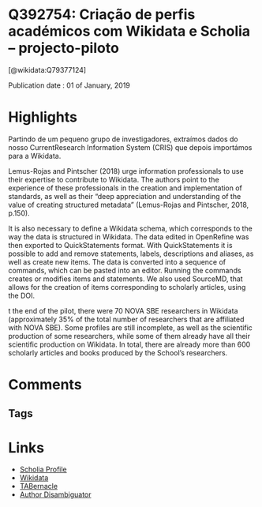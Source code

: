 
Q392754: Criação de perfis académicos com Wikidata e Scholia – projecto-piloto
==============================================================================
  
  [@wikidata:Q79377124]  
  
Publication date : 01 of January, 2019  

# Highlights
Partindo de um pequeno grupo  de  investigadores,  extraímos  dados  do  nosso CurrentResearch Information System (CRIS) que depois importámos   para   a   Wikidata.

Lemus-Rojas  and  Pintscher  (2018)  urge  information professionals to use their expertise to contribute to Wikidata. The authors point to the experience of these  professionals  in  the  creation  and  implementation  of  standards,  as  well  as  their  “deep appreciation and understanding of the value of creating structured metadata” (Lemus-Rojas  and Pintscher, 2018, p.150).

It is also necessary to define a Wikidata schema, which corresponds to the way the data is structured in  Wikidata.  The  data  edited  in  OpenRefine  was  then  exported  to  QuickStatements  format.  With QuickStatements it is possible to add and remove statements, labels, descriptions and aliases, as well as create new items. The data is converted into a sequence of commands, which can be pasted into an editor. Running  the  commands  creates  or modifies  items  and  statements.  We  also  used  SourceMD, that allows for the creation of items corresponding to scholarly articles, using the DOI.

t the end of the pilot, there were 70 NOVA SBE researchers in Wikidata (approximately 35% of the total number of researchers that are affiliated with NOVA SBE). Some profiles are still incomplete, as well  as  the  scientific  production  of  some  researchers,  while  some  of  them  already  have  all  their scientific production on Wikidata. In total, there are already more than 600 scholarly articles and books produced by the School’s researchers.
# Comments

## Tags

# Links
  
 * [Scholia Profile](https://scholia.toolforge.org/work/Q79377124)  
 * [Wikidata](https://www.wikidata.org/wiki/Q79377124)  
 * [TABernacle](https://tabernacle.toolforge.org/?#/tab/manual/Q79377124/P921%3BP4510)  
 * [Author Disambiguator](https://author-disambiguator.toolforge.org/work_item_oauth.php?id=Q79377124&batch_id=&match=1&author_list_id=&doit=Get+author+links+for+workhttps://tabernacle.toolforge.org/?#/tab/manual/Q79377124/P921%3BP4510)  
